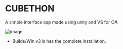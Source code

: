 # CUBETHON
A simple interface app made using unity and VS for C#.

![image](https://github.com/user-attachments/assets/9fe08d74-f788-4655-bec8-444918858787)

- Builds/Win.v3 is has the complete installation.
